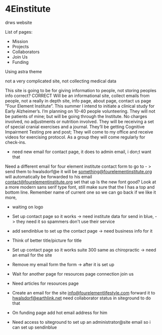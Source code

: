 # 4Einstitute
drws website

List of pages:
- Mission
- Projects
- Collaborators
- Join Us
- Funding

Using astra theme

not a very complicated site, 
not collecting medical data

This site is going to be for giving information to people, not storing peoples info correct? CORRECT
Will be an informational site, collect emails from people, not a really in depth site, info page, about page, contact us page
 "Four Element Institute”.  This summer I intend to initiate a clinical study for Early Alzheimer’s. I’m planning on 10-40 people volunteering. They will not be patients of mine;  but will be going through the Institute. 
No charges involved, no adjustments or nutrition involved. They will be receiving a set of special cranial exercises and a journal. They’ll be getting Cognitive Impairment Testing pre and post; They will come to my office and receive videos for exercising protocol. As a group they will come regularly for check-ins.


- need new email for contact page, it does to admin email, i don;t want that 



Need a different email for four element institute contact form to go to - > send them to  hwalsdorf@e it will be something@fourelementinstitute.org will automatically be forwarded to his email contact@fourelementinstitute.org set that up
Is the new font good? Look at a more modern sans serif type font, still make sure that the I has a top and bottom line. Remember name of current one so we can go back if we like it more, 

- waiting on logo
- Set up contact page so it works -> need institute data for send in blue, -> they need it so spammers don't use their service

- add sendinblue to set up the contact page -> need business info for it 


- Think of better title/picture for title
- Set up contact page so it works suite 300 same as chiropractic -> need an email for the site
- Remove my email form the form -> after it is set up
- Wait for another page for resources page connection join us 
- Need articles for resources page
- Create an email for the site info@fourelementlifestyle.com forward it to hwalsdorf@earthlink.net need collaborator status in siteground to do that
- On funding page add hot email address for him


- Need access to siteground to set up an administrator@site email so i can set up sendinblue
